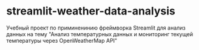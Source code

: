 # streamlit-weather-data-analysis
Учебный проект по приминенинию фреймворка Streamlit для анализ данных на тему "Анализ температурных данных и мониторинг текущей температуры через OpenWeatherMap API"
